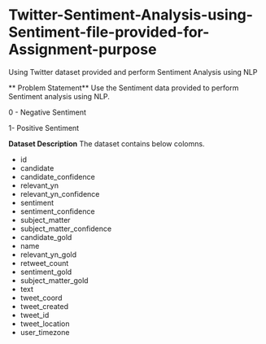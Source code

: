 # Twitter-Sentiment-Analysis-using-Sentiment-file-provided-for-Assignment-purpose
Using Twitter dataset provided and perform Sentiment Analysis using NLP

** Problem Statement**
Use the Sentiment data provided to perform Sentiment analysis using NLP.


0 - Negative Sentiment

1- Positive Sentiment

**Dataset  Description** 
The dataset contains below colomns.
- id
- candidate
- candidate_confidence
- relevant_yn
- relevant_yn_confidence
- sentiment
- sentiment_confidence
- subject_matter
- subject_matter_confidence
- candidate_gold
- name
- relevant_yn_gold
- retweet_count
- sentiment_gold
- subject_matter_gold
- text
- tweet_coord
- tweet_created
- tweet_id
- tweet_location
- user_timezone
 
